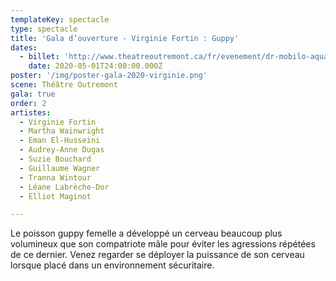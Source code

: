 ```yaml
---
templateKey: spectacle
type: spectacle
title: 'Gala d’ouverture - Virginie Fortin : Guppy'
dates: 
  - billet: 'http://www.theatreoutremont.ca/fr/evenement/dr-mobilo-aquafest-gala-douverture-gala-de-virginie-fortin-guppy/'
    date: 2020-05-01T24:00:00.000Z
poster: '/img/poster-gala-2020-virginie.png'
scene: Théâtre Outremont
gala: true
order: 2
artistes:
  - Virginie Fortin
  - Martha Wainwright
  - Eman El-Husseini
  - Audrey-Anne Dugas
  - Suzie Bouchard
  - Guillaume Wagner
  - Tranna Wintour
  - Léane Labrèche-Dor
  - Elliot Maginot

---
```

Le poisson guppy femelle a développé un cerveau beaucoup plus volumineux que son compatriote mâle pour éviter les agressions répétées de ce dernier. Venez regarder se déployer la puissance de son cerveau lorsque placé dans un environnement sécuritaire.

